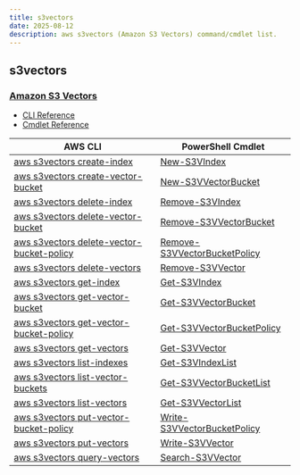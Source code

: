 ```yaml
---
title: s3vectors
date: 2025-08-12
description: aws s3vectors (Amazon S3 Vectors) command/cmdlet list.
---
```


## s3vectors

### [Amazon S3 Vectors](https://aws.amazon.com/s3/features/vectors/)

* [CLI Reference](https://awscli.amazonaws.com/v2/documentation/api/latest/reference/s3vectors/index.html)
* [Cmdlet Reference](https://docs.aws.amazon.com/powershell/v5/reference/items/S3Vectors_cmdlets.html)

|AWS CLI|PowerShell Cmdlet|
|----|----|
|[aws s3vectors create-index](https://awscli.amazonaws.com/v2/documentation/api/latest/reference/s3vectors/create-index.html)|[New-S3VIndex](https://docs.aws.amazon.com/powershell/latest/reference/items/New-S3VIndex.html)|
|[aws s3vectors create-vector-bucket](https://awscli.amazonaws.com/v2/documentation/api/latest/reference/s3vectors/create-vector-bucket.html)|[New-S3VVectorBucket](https://docs.aws.amazon.com/powershell/latest/reference/items/New-S3VVectorBucket.html)|
|[aws s3vectors delete-index](https://awscli.amazonaws.com/v2/documentation/api/latest/reference/s3vectors/delete-index.html)|[Remove-S3VIndex](https://docs.aws.amazon.com/powershell/latest/reference/items/Remove-S3VIndex.html)|
|[aws s3vectors delete-vector-bucket](https://awscli.amazonaws.com/v2/documentation/api/latest/reference/s3vectors/delete-vector-bucket.html)|[Remove-S3VVectorBucket](https://docs.aws.amazon.com/powershell/latest/reference/items/Remove-S3VVectorBucket.html)|
|[aws s3vectors delete-vector-bucket-policy](https://awscli.amazonaws.com/v2/documentation/api/latest/reference/s3vectors/delete-vector-bucket-policy.html)|[Remove-S3VVectorBucketPolicy](https://docs.aws.amazon.com/powershell/latest/reference/items/Remove-S3VVectorBucketPolicy.html)|
|[aws s3vectors delete-vectors](https://awscli.amazonaws.com/v2/documentation/api/latest/reference/s3vectors/delete-vectors.html)|[Remove-S3VVector](https://docs.aws.amazon.com/powershell/latest/reference/items/Remove-S3VVector.html)|
|[aws s3vectors get-index](https://awscli.amazonaws.com/v2/documentation/api/latest/reference/s3vectors/get-index.html)|[Get-S3VIndex](https://docs.aws.amazon.com/powershell/latest/reference/items/Get-S3VIndex.html)|
|[aws s3vectors get-vector-bucket](https://awscli.amazonaws.com/v2/documentation/api/latest/reference/s3vectors/get-vector-bucket.html)|[Get-S3VVectorBucket](https://docs.aws.amazon.com/powershell/latest/reference/items/Get-S3VVectorBucket.html)|
|[aws s3vectors get-vector-bucket-policy](https://awscli.amazonaws.com/v2/documentation/api/latest/reference/s3vectors/get-vector-bucket-policy.html)|[Get-S3VVectorBucketPolicy](https://docs.aws.amazon.com/powershell/latest/reference/items/Get-S3VVectorBucketPolicy.html)|
|[aws s3vectors get-vectors](https://awscli.amazonaws.com/v2/documentation/api/latest/reference/s3vectors/get-vectors.html)|[Get-S3VVector](https://docs.aws.amazon.com/powershell/latest/reference/items/Get-S3VVector.html)|
|[aws s3vectors list-indexes](https://awscli.amazonaws.com/v2/documentation/api/latest/reference/s3vectors/list-indexes.html)|[Get-S3VIndexList](https://docs.aws.amazon.com/powershell/latest/reference/items/Get-S3VIndexList.html)|
|[aws s3vectors list-vector-buckets](https://awscli.amazonaws.com/v2/documentation/api/latest/reference/s3vectors/list-vector-buckets.html)|[Get-S3VVectorBucketList](https://docs.aws.amazon.com/powershell/latest/reference/items/Get-S3VVectorBucketList.html)|
|[aws s3vectors list-vectors](https://awscli.amazonaws.com/v2/documentation/api/latest/reference/s3vectors/list-vectors.html)|[Get-S3VVectorList](https://docs.aws.amazon.com/powershell/latest/reference/items/Get-S3VVectorList.html)|
|[aws s3vectors put-vector-bucket-policy](https://awscli.amazonaws.com/v2/documentation/api/latest/reference/s3vectors/put-vector-bucket-policy.html)|[Write-S3VVectorBucketPolicy](https://docs.aws.amazon.com/powershell/latest/reference/items/Write-S3VVectorBucketPolicy.html)|
|[aws s3vectors put-vectors](https://awscli.amazonaws.com/v2/documentation/api/latest/reference/s3vectors/put-vectors.html)|[Write-S3VVector](https://docs.aws.amazon.com/powershell/latest/reference/items/Write-S3VVector.html)|
|[aws s3vectors query-vectors](https://awscli.amazonaws.com/v2/documentation/api/latest/reference/s3vectors/query-vectors.html)|[Search-S3VVector](https://docs.aws.amazon.com/powershell/latest/reference/items/Search-S3VVector.html)|

